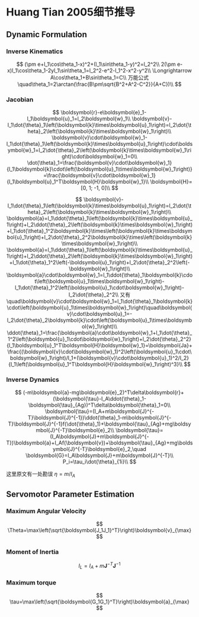 # Huang Tian 2005细节推导

## Dynamic Formulation

### Inverse Kinematics

$$
(\pm e+l_1\cos\theta_1-x)^2+(l_1\sin\theta_1-y)^2=l_2^2\\
2(\pm e-x)l_1\cos\theta_1-2yl_1\sin\theta_1=l_2^2-e^2-l_1^2-x^2-y^2\\
\Longrightarrow A\cos\theta_1+B\sin\theta_1=C\\
万能公式\quad\theta_1=2\arctan(\frac{B\pm\sqrt{B^2+A^2-C^2}}{A+C})\\
$$

### Jacobian

$$
\boldsymbol{r}-e\boldsymbol{e}_1-l_1\boldsymbol{u}_1=l_2\boldsymbol{w}_1\\
\boldsymbol{v}-l_1\dot{\theta}_1\left(\boldsymbol{k}\times\boldsymbol{u}_1\right)=l_2\dot{\theta}_2\left(\boldsymbol{k}\times\boldsymbol{w}_1\right)\\
\boldsymbol{v}\cdot\boldsymbol{w}_1-l_1\dot{\theta}_1\left(\boldsymbol{k}\times\boldsymbol{u}_1\right)\cdot\boldsymbol{w}_1=l_2\dot{\theta}_2\left(\boldsymbol{k}\times\boldsymbol{w}_1\right)\cdot\boldsymbol{w}_1=0\\
\dot{\theta}_1=\frac{\boldsymbol{v}\cdot\boldsymbol{w}_1}{l_1\boldsymbol{k}\cdot\left(\boldsymbol{u}_1\times\boldsymbol{w}_1\right)}=\frac{\boldsymbol{v}\cdot\boldsymbol{w}_1}{l_1\boldsymbol{u}_1^T\boldsymbol{H}\boldsymbol{w}_1}\\
\boldsymbol{H}=[0, 1; -1, 0]\\
$$

$$
\boldsymbol{v}-l_1\dot{\theta}_1\left(\boldsymbol{k}\times\boldsymbol{u}_1\right)=l_2\dot{\theta}_2\left(\boldsymbol{k}\times\boldsymbol{w}_1\right)\\
\boldsymbol{a}=l_1\ddot{\theta}_1\left(\boldsymbol{k}\times\boldsymbol{u}_1\right)+l_2\ddot{\theta}_2\left(\boldsymbol{k}\times\boldsymbol{w}_1\right)+l_1\dot{\theta}_1^2\boldsymbol{k}\times\left(\boldsymbol{k}\times\boldsymbol{u}_1\right)+l_2\dot{\theta}_2^2\boldsymbol{k}\times\left(\boldsymbol{k}\times\boldsymbol{w}_1\right)\\
\boldsymbol{a}=l_1\ddot{\theta}_1\left(\boldsymbol{k}\times\boldsymbol{u}_1\right)+l_2\ddot{\theta}_2\left(\boldsymbol{k}\times\boldsymbol{w}_1\right)+l_1\dot{\theta}_1^2\left(-\boldsymbol{u}_1\right)+l_2\dot{\theta}_2^2\left(-\boldsymbol{w}_1\right)\\
\boldsymbol{a}\cdot\boldsymbol{w}_1=l_1\ddot{\theta}_1\boldsymbol{k}\cdot\left(\boldsymbol{u}_1\times\boldsymbol{w}_1\right)-l_1\dot{\theta}_1^2\left(\boldsymbol{u}_1\cdot\boldsymbol{w}_1\right)-l_2\dot{\theta}_2^2\\
又有\quad\boldsymbol{v}\cdot\boldsymbol{w}_1=l_1\dot{\theta}_1\boldsymbol{k}\cdot\left(\boldsymbol{u}_1\times\boldsymbol{w}_1\right)\quad\boldsymbol{v}\cdot\boldsymbol{u}_1=-l_2\dot{\theta}_2\boldsymbol{k}\cdot\left(\boldsymbol{u}_1\times\boldsymbol{w}_1\right)\\
\ddot{\theta}_1=\frac{\boldsymbol{a}\cdot\boldsymbol{w}_1+l_1\dot{\theta}_1^2\left(\boldsymbol{u}_1\cdot\boldsymbol{w}_1\right)+l_2\dot{\theta}_2^2}{l_1\boldsymbol{u}_1^T\boldsymbol{H}\boldsymbol{w}_1}=\boldsymbol{Ja}+\frac{(\boldsymbol{v}\cdot\boldsymbol{w}_1)^2\left(\boldsymbol{u}_1\cdot\boldsymbol{w}_1\right)/l_1+(\boldsymbol{v}\cdot\boldsymbol{u}_1)^2/l_2}{l_1\left(\boldsymbol{u}_1^T\boldsymbol{H}\boldsymbol{w}_1\right)^3}\\
$$

### Inverse Dynamics

$$
(-m\boldsymbol{a}-mg\boldsymbol{e}_2)^T\delta\boldsymbol{r}+(\boldsymbol{\tau}-I_A\ddot{\theta}_1-\boldsymbol{\tau}_{Ag})^T\delta\boldsymbol{\theta}_1=0\\
\boldsymbol{\tau}=(I_A+m\boldsymbol{J}^{-T}\boldsymbol{J}^{-1})\ddot{\theta}_1-m\boldsymbol{J}^{-T}\boldsymbol{J}^{-1}f(\dot{\theta}_1)+\boldsymbol{\tau}_{Ag}+mg\boldsymbol{J}^{-T}\boldsymbol{e}_2\\
\boldsymbol{\tau}=(I_A\boldsymbol{J}+m\boldsymbol{J}^{-T})\boldsymbol{a}+I_Af(\boldsymbol{v})+\boldsymbol{\tau}_{Ag}+mg\boldsymbol{J}^{-T}\boldsymbol{e}_2,\quad \boldsymbol{G}=I_A\boldsymbol{J}+m\boldsymbol{J}^{-T}\\
P_i=\tau_i\dot{\theta}_{1i}\\
$$

这里原文有一处勘误 $\eta=m/I_A$

## Servomotor Parameter Estimation

### Maximum Angular Velocity

$$
\Theta=\max\left(\sqrt{\boldsymbol{J_1J_1}^T}\right)\boldsymbol{v}_{\max}
$$

### Moment of Inertia

$$
I_L=I_A+m\boldsymbol{J}^{-T}\boldsymbol{J}^{-1}
$$

### Maximum torque

$$
\tau=\max\left(\sqrt{\boldsymbol{G_1G_1}^T}\right)\boldsymbol{a}_{\max}
$$

